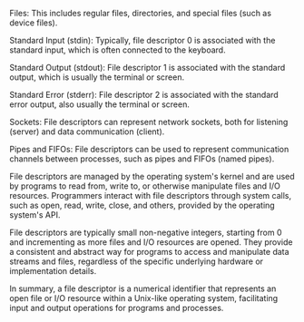 Files: This includes regular files, directories, and special files (such as device files).

Standard Input (stdin): Typically, file descriptor 0 is associated with the standard input, which is often connected to the keyboard.

Standard Output (stdout): File descriptor 1 is associated with the standard output, which is usually the terminal or screen.

Standard Error (stderr): File descriptor 2 is associated with the standard error output, also usually the terminal or screen.

Sockets: File descriptors can represent network sockets, both for listening (server) and data communication (client).

Pipes and FIFOs: File descriptors can be used to represent communication channels between processes, such as pipes and FIFOs (named pipes).

File descriptors are managed by the operating system's kernel and are used by programs to read from, write to, or otherwise manipulate files and I/O resources. Programmers interact with file descriptors through system calls, such as open, read, write, close, and others, provided by the operating system's API.

File descriptors are typically small non-negative integers, starting from 0 and incrementing as more files and I/O resources are opened. They provide a consistent and abstract way for programs to access and manipulate data streams and files, regardless of the specific underlying hardware or implementation details.

In summary, a file descriptor is a numerical identifier that represents an open file or I/O resource within a Unix-like operating system, facilitating input and output operations for programs and processes.
